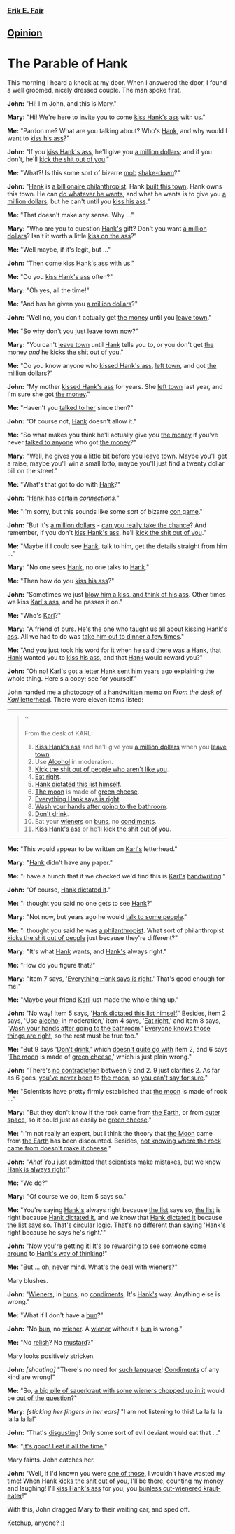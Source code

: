 ### [Erik E. Fair](http://www.clock.org/~fair/)

## [Opinion](http://www.clock.org/~fair/opinion/hank.html)

The Parable of Hank
===================

This morning I heard a knock at my door. When I answered the door, I
found a well groomed, nicely dressed couple. The man spoke first.

**John:** "Hi! I'm John, and this is Mary."

**Mary:** "Hi! We're here to invite you to come [kiss Hank's
ass](http://en.wikipedia.org/wiki/Prayer) with us."

**Me:** "Pardon me? What are you talking about? Who's
[Hank](http://en.wikipedia.org/wiki/God), and why would I want to [kiss
his ass](http://en.wikipedia.org/wiki/Prayer)?"

**John:** "If you [kiss Hank's
ass](http://en.wikipedia.org/wiki/Prayer), he'll give you [a million
dollars](http://en.wikipedia.org/wiki/Heaven); and if you don't, he'll
[kick the shit out of you](http://en.wikipedia.org/wiki/Damnation)."

**Me:** "What?! Is this some sort of bizarre
[mob](http://en.wikipedia.org/wiki/Mafia)
[shake-down](http://en.wikipedia.org/wiki/Extortion)?"

**John:** "[Hank](http://en.wikipedia.org/wiki/God) is [a billionaire
philanthropist](http://en.wikipedia.org/wiki/Omnibenevolence). Hank
[built this town](http://en.wikipedia.org/wiki/Creation_myth). Hank owns
this town. He can [do whatever he
wants](http://en.wikipedia.org/wiki/Omnipotence), and what he wants is
to give you [a million dollars](http://en.wikipedia.org/wiki/Heaven),
but he can't until you [kiss his
ass](http://en.wikipedia.org/wiki/Prayer)."

**Me:** "That doesn't make any sense. Why ..."

**Mary:** "Who are you to question
[Hank's](http://en.wikipedia.org/wiki/God) gift? Don't you want [a
million dollars](http://en.wikipedia.org/wiki/Heaven)? Isn't it worth a
little [kiss on the ass](http://en.wikipedia.org/wiki/Prayer)?"

**Me:** "Well maybe, if it's legit, but ..."

**John:** "Then come [kiss Hank's
ass](http://en.wikipedia.org/wiki/Prayer) with us."

**Me:** "Do you [kiss Hank's ass](http://en.wikipedia.org/wiki/Prayer)
often?"

**Mary:** "Oh yes, all the time!"

**Me:** "And has he given you [a million
dollars](http://en.wikipedia.org/wiki/Heaven)?"

**John:** "Well no, you don't actually get [the
money](http://en.wikipedia.org/wiki/Heaven) until you [leave
town](http://en.wikipedia.org/wiki/Death)."

**Me:** "So why don't you just [leave town
now](http://en.wikipedia.org/wiki/Suicide)?"

**Mary:** "You can't [leave town](http://en.wikipedia.org/wiki/Death)
until [Hank](http://en.wikipedia.org/wiki/God) tells you to, or you
don't get [the money](http://en.wikipedia.org/wiki/Heaven) *and* he
[kicks the shit out of you](http://en.wikipedia.org/wiki/Damnation)."

**Me:** "Do you know anyone who [kissed Hank's
ass](http://en.wikipedia.org/wiki/Prayer), [left
town](http://en.wikipedia.org/wiki/Death), and got [the million
dollars](http://en.wikipedia.org/wiki/Heaven)?"

**John:** "My mother [kissed Hank's
ass](http://en.wikipedia.org/wiki/Prayer) for years. She [left
town](http://en.wikipedia.org/wiki/Death) last year, and I'm sure she
got [the money](http://en.wikipedia.org/wiki/Heaven)."

**Me:** "Haven't you [talked to
her](http://en.wikipedia.org/wiki/Seance) since then?"

**John:** "Of course not, [Hank](http://en.wikipedia.org/wiki/God)
doesn't allow it."

**Me:** "So what makes you think he'll actually give you [the
money](http://en.wikipedia.org/wiki/Heaven) if you've never [talked to
anyone](http://en.wikipedia.org/wiki/Seance) who got [the
money](http://en.wikipedia.org/wiki/Heaven)?"

**Mary:** "Well, he gives you a little bit before you [leave
town](http://en.wikipedia.org/wiki/Death). Maybe you'll get a raise,
maybe you'll win a small lotto, maybe you'll just find a twenty dollar
bill on the street."

**Me:** "What's that got to do with
[Hank](http://en.wikipedia.org/wiki/God)?"

**John:** "[Hank](http://en.wikipedia.org/wiki/God) has [certain
*connections*](http://en.wikipedia.org/wiki/Omnipotence)*.*"

**Me:** "I'm sorry, but this sounds like some sort of bizarre [con
game](http://en.wikipedia.org/wiki/Con_game)."

**John:** "But it's [a million
dollars](http://en.wikipedia.org/wiki/Heaven) - [can you really take the
chance](http://en.wikipedia.org/wiki/Pascal%27s_Wager)? And remember, if
you don't [kiss Hank's ass](http://en.wikipedia.org/wiki/Prayer), he'll
[kick the shit out of you](http://en.wikipedia.org/wiki/Damnation)."

**Me:** "Maybe if I could see [Hank](http://en.wikipedia.org/wiki/God),
talk to him, get the details straight from him ..."

**Mary:** "No one sees [Hank](http://en.wikipedia.org/wiki/God), no one
talks to [Hank](http://en.wikipedia.org/wiki/God)."

**Me:** "Then how do you [kiss his
ass](http://en.wikipedia.org/wiki/Prayer)?"

**John:** "Sometimes we just [blow him a kiss, and think of his
ass](http://en.wikipedia.org/wiki/Prayer). Other times we kiss [Karl's
ass](http://en.wikipedia.org/wiki/Clergy), and he passes it on."

**Me:** "Who's [Karl](http://en.wikipedia.org/wiki/Clergy)?"

**Mary:** "A friend of ours. He's the one who
[taught](http://en.wikipedia.org/wiki/Indoctrination) us all about
[kissing Hank's ass](http://en.wikipedia.org/wiki/Prayer). All we had to
do was [take him out to dinner a few
times](http://en.wikipedia.org/wiki/Tithe)."

**Me:** "And you just took his word for it when he said [there was a
Hank](http://en.wikipedia.org/wiki/Existence_of_God), that
[Hank](http://en.wikipedia.org/wiki/God) wanted you to [kiss his
ass](http://en.wikipedia.org/wiki/Prayer), and that
[Hank](http://en.wikipedia.org/wiki/God) would reward you?"

**John:** "Oh no! [Karl's](http://en.wikipedia.org/wiki/Clergy) got [a
letter Hank sent him](http://en.wikipedia.org/wiki/Bible) years ago
explaining the whole thing. Here's a copy; see for yourself."

John handed me [a photocopy of a handwritten memo on *From the desk of
Karl* letterhead](http://en.wikipedia.org/wiki/Bible). There were eleven
items listed:

------------------------------------------------------------------------

> ``
>
> From the desk of KARL:
>
> 1.  [Kiss Hank's ass](http://en.wikipedia.org/wiki/Prayer) and he'll
>     give you [a million dollars](http://en.wikipedia.org/wiki/Heaven)
>     when you [leave town](http://en.wikipedia.org/wiki/Death).
> 2.  Use [Alcohol](http://en.wikipedia.org/wiki/Alcoholic_beverage) in
>     moderation.
> 3.  [Kick the shit out of people who aren't like
>     you](http://en.wikipedia.org/wiki/Religious_persecution).
> 4.  [Eat right](http://en.wikipedia.org/wiki/Nutrition).
> 5.  [Hank dictated this list
>     himself](http://en.wikipedia.org/wiki/Divine_inspiration).
> 6.  [The moon](http://en.wikipedia.org/wiki/Moon) is made of [green
>     cheese](http://en.wikipedia.org/wiki/Green_cheese).
> 7.  [Everything Hank says is
>     right](http://en.wikipedia.org/wiki/Biblical_inerrancy).
> 8.  [Wash your hands after going to the
>     bathroom](http://en.wikipedia.org/wiki/Hygiene).
> 9.  [Don't drink](http://en.wikipedia.org/wiki/Teetotalism).
> 10. Eat your
>     [wieners](http://en.wikipedia.org/wiki/Sexual_intercourse) on
>     [buns](http://en.wikipedia.org/wiki/Marriage), no
>     [condiments](http://en.wikipedia.org/wiki/Kink_(sexual)).
> 11. [Kiss Hank's ass](http://en.wikipedia.org/wiki/Prayer) or he'll
>     [kick the shit out of
>     you](http://en.wikipedia.org/wiki/Damnation).

------------------------------------------------------------------------

**Me:** "This would appear to be written on
[Karl's](http://en.wikipedia.org/wiki/Clergy) letterhead."

**Mary:** "[Hank](http://en.wikipedia.org/wiki/God) didn't have any
paper."

**Me:** "I have a hunch that if we checked we'd find this is
[Karl's](http://en.wikipedia.org/wiki/Clergy)
[handwriting](http://en.wikipedia.org/wiki/Handwriting)."

**John:** "Of course, [Hank dictated
it](http://en.wikipedia.org/wiki/Divine_inspiration)."

**Me:** "I thought you said no one gets to see
[Hank](http://en.wikipedia.org/wiki/God)?"

**Mary:** "Not now, but years ago he would [talk to some
people](http://en.wikipedia.org/wiki/Divine_revelation)."

**Me:** "I thought you said he was [a
philanthropist](http://en.wikipedia.org/wiki/Omnibenevolence). What sort
of philanthropist [kicks the shit out of
people](http://en.wikipedia.org/wiki/Religious_persecution) just because
they're different?"

**Mary:** "It's what [Hank](http://en.wikipedia.org/wiki/God) wants, and
[Hank's](http://en.wikipedia.org/wiki/God) always right."

**Me:** "How do you figure that?"

**Mary:** "Item 7 says, '[Everything Hank says is
right](http://en.wikipedia.org/wiki/Biblical_inerrancy).' That's good
enough for me!"

**Me:** "Maybe your friend [Karl](http://en.wikipedia.org/wiki/Clergy)
just made the whole thing up."

**John:** "No way! Item 5 says, '[Hank dictated this list
himself](http://en.wikipedia.org/wiki/Divine_inspiration).' Besides,
item 2 says, 'Use
[alcohol](http://en.wikipedia.org/wiki/Alcoholic_beverage) in
moderation,' item 4 says, '[Eat
right](http://en.wikipedia.org/wiki/Nutrition),' and item 8 says, '[Wash
your hands after going to the
bathroom](http://en.wikipedia.org/wiki/Hygiene).' [Everyone knows those
things are right](http://en.wikipedia.org/wiki/Common_knowledge), so the
rest must be true too."

**Me:** "But 9 says '[Don't
drink](http://en.wikipedia.org/wiki/Teetotalism),' which [doesn't quite
go
with](http://en.wikipedia.org/wiki/Internal_consistency_and_the_Bible)
item 2, and 6 says '[The moon](http://en.wikipedia.org/wiki/Moon) is
made of [green cheese](http://en.wikipedia.org/wiki/Green_cheese),'
which is just plain wrong."

**John:** "There's [no
contradiction](http://en.wikipedia.org/wiki/Internal_consistency_and_the_Bible)
between 9 and 2. 9 just clarifies 2. As far as 6 goes, [you've never
been](http://en.wikipedia.org/wiki/Experience) to [the
moon](http://en.wikipedia.org/wiki/Moon), so [you can't say for
sure](http://en.wikipedia.org/wiki/Empirical_knowledge)."

**Me:** "Scientists have pretty firmly established that [the
moon](http://en.wikipedia.org/wiki/Moon) is made of rock ..."

**Mary:** "But they don't know if the rock came from [the
Earth](http://en.wikipedia.org/wiki/Earth), or from [outer
space](http://en.wikipedia.org/wiki/Outer_space), so it could just as
easily be [green cheese](http://en.wikipedia.org/wiki/Green_cheese)."

**Me:** "I'm not really an expert, but I think the theory that [the
Moon](http://en.wikipedia.org/wiki/Moon) came from [the
Earth](http://en.wikipedia.org/wiki/Earth) has been discounted. Besides,
[not knowing where the rock came from doesn't make it
cheese](http://en.wikipedia.org/wiki/Fallacy)."

**John:** "*Aha!* You just admitted that
[scientists](http://en.wikipedia.org/wiki/Scientist) make
[mistakes](http://en.wikipedia.org/wiki/Error), but we know [Hank is
always right](http://en.wikipedia.org/wiki/Biblical_inerrancy)!"

**Me:** "We do?"

**Mary:** "Of course we do, item 5 says so."

**Me:** "You're saying [Hank's](http://en.wikipedia.org/wiki/God) always
right because [the list](http://en.wikipedia.org/wiki/Bible) says so,
[the list](http://en.wikipedia.org/wiki/Bible) is right because [Hank
dictated it](http://en.wikipedia.org/wiki/Divine_inspiration), and we
know that [Hank dictated
it](http://en.wikipedia.org/wiki/Divine_inspiration) because [the
list](http://en.wikipedia.org/wiki/Bible) says so. That's [circular
logic](http://en.wikipedia.org/wiki/Circular_logic). That's no different
than saying 'Hank's right because he says he's right.'"

**John:** "Now you're getting it! It's so rewarding to see [someone come
around](http://en.wikipedia.org/wiki/Religious_conversion) to [Hank's
way of thinking](http://en.wikipedia.org/wiki/Faith)!"

**Me:** "But ... oh, never mind. What's the deal with
[wieners](http://en.wikipedia.org/wiki/Sexual_intercourse)?"

Mary blushes.

**John:** "[Wieners](http://en.wikipedia.org/wiki/Missionary_position),
in [buns](http://en.wikipedia.org/wiki/Marriage), no
[condiments](http://en.wikipedia.org/wiki/Kink_(sexual)). It's
[Hank's](http://en.wikipedia.org/wiki/God) way. Anything else is wrong."

**Me:** "What if I don't have a
[bun](http://en.wikipedia.org/wiki/Marriage)?"

**John:** "No [bun](http://en.wikipedia.org/wiki/Marriage), no
[wiener](http://en.wikipedia.org/wiki/Sexual_intercourse). A
[wiener](http://en.wikipedia.org/wiki/Sexual_intercourse) without a
[bun](http://en.wikipedia.org/wiki/Marriage) is wrong."

**Me:** "No [relish](http://en.wikipedia.org/wiki/Kink_(sexual))? No
[mustard](http://en.wikipedia.org/wiki/Kink_(sexual))?"

Mary looks positively stricken.

**John:** *\[shouting\]* "There's no need for [such
language](http://en.wikipedia.org/wiki/Profanity)!
[Condiments](http://en.wikipedia.org/wiki/Kink_(sexual)) of any kind are
wrong!"

**Me:** "So, [a big pile of sauerkraut with some wieners chopped up in
it](http://en.wikipedia.org/wiki/Kink_(sexual)) would be [out of the
question](http://en.wikipedia.org/wiki/Perversion)?"

**Mary:** *\[sticking her fingers in her ears\]* "I am not listening to
this! La la la la la la la la!"

**John:** "That's [disgusting](http://en.wikipedia.org/wiki/Perversion)!
Only some sort of evil deviant would eat that ..."

**Me:** "[It's good! I eat it all the
time.](http://en.wikipedia.org/wiki/De_gustibus_non_est_disputandum)"

Mary faints. John catches her.

**John:** "Well, if I'd known you were [one of
those](http://en.wikipedia.org/wiki/Pervert), I wouldn't have wasted my
time! When Hank [kicks the shit out of
you](http://en.wikipedia.org/wiki/Damnation), I'll be there, counting my
money and laughing! I'll [kiss Hank's
ass](http://en.wikipedia.org/wiki/Prayer) for you, you [bunless
cut-wienered kraut-eater](http://en.wikipedia.org/wiki/Pervert)!"

With this, John dragged Mary to their waiting car, and sped off.

Ketchup, anyone? :)
